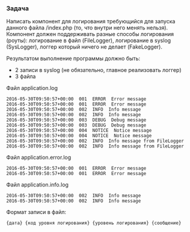 ### Задача
Написать компонент для логирования требующийся для запуска данного файла /index.php (то, что внутри него менять нельзя).
Компонент должен поддерживать разные способы логирования (роуты):
логирование в файл (FileLogger), логирование в syslog (SysLogger),
логгер который ничего не делает (FakeLogger).

Результатом выполнение программы должно быть:
- 2 записи в syslog (не обязательно, главное реализовать логгер)
- 3 файла

Файл application.log
```
2016-05-30T09:50:57+00:00  001  ERROR  Error message
2016-05-30T09:50:57+00:00  001  ERROR  Error message
2016-05-30T09:50:57+00:00  002  INFO  Info message
2016-05-30T09:50:57+00:00  002  INFO  Info message
2016-05-30T09:50:57+00:00  003  DEBUG  Debug message
2016-05-30T09:50:57+00:00  003  DEBUG  Debug message
2016-05-30T09:50:57+00:00  004  NOTICE  Notice message
2016-05-30T09:50:57+00:00  004  NOTICE  Notice message
2016-05-30T09:50:57+00:00  002  INFO  Info message from FileLogger
2016-05-30T09:50:57+00:00  002  INFO  Info message from FileLogger
```

Файл application.error.log  
```
2016-05-30T09:50:57+00:00  001  ERROR  Error message
2016-05-30T09:50:57+00:00  001  ERROR  Error message
```

Файл application.info.log
```
2016-05-30T09:50:57+00:00  002  INFO  Info message
2016-05-30T09:50:57+00:00  002  INFO  Info message
```

Формат записи в файл:
```
{дата} {код уровня логирования} {уровень логирования} {сообщение}
```